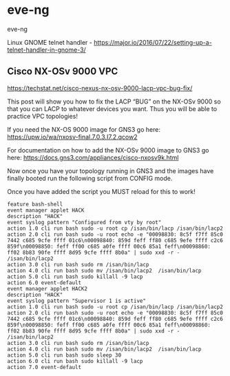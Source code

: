 # eve-ng
eve-ng

Linux GNOME telnet handler - https://major.io/2016/07/22/setting-up-a-telnet-handler-in-gnome-3/


## Cisco NX-OSv 9000 VPC
https://techstat.net/cisco-nexus-nx-osv-9000-lacp-vpc-bug-fix/

This post will show you how to fix the LACP “BUG” on the NX-OSv 9000 so that you can LACP to whatever devices you want. Thus you will be able to practice VPC topologies!

If you need the NX-OS 9000 image for GNS3 go here:
https://upw.io/wa/nxosv-final.7.0.3.I7.2.qcow2

For documentation on how to add the NX-OSv 9000 image to GNS3 go here:
https://docs.gns3.com/appliances/cisco-nxosv9k.html

Now once you have your topology running in GNS3 and the images have finally booted run the following script from CONFIG mode.

Once you have added the script you MUST reload for this to work!

```
feature bash-shell
event manager applet HACK
description "HACK"
event syslog pattern "Configured from vty by root"
action 1.0 cli run bash sudo -u root cp /isan/bin/lacp /isan/bin/lacp2
action 2.0 cli run bash sudo -u root echo -e "00098830: 8c5f f7ff 85c0 7442 c685 9cfe ffff 01c6\n00098840: 859d feff ff80 c685 9efe ffff c2c6 859f\n00098850: feff ff00 c685 a0fe ffff 00c6 85a1 feff\n00098860: ff02 8b83 90fe ffff 8d95 9cfe ffff 8b0a" | sudo xxd -r - /isan/bin/lacp2
action 3.0 cli run bash sudo rm /isan/bin/lacp
action 4.0 cli run bash sudo mv /isan/bin/lacp2  /isan/bin/lacp
action 5.0 cli run bash sudo killall -9 lacp
action 6.0 event-default
event manager applet HACK2
description "HACK"
event syslog pattern "Supervisor 1 is active"
action 1.0 cli run bash sudo -u root cp /isan/bin/lacp /isan/bin/lacp2
action 2.0 cli run bash sudo -u root echo -e "00098830: 8c5f f7ff 85c0 7442 c685 9cfe ffff 01c6\n00098840: 859d feff ff80 c685 9efe ffff c2c6 859f\n00098850: feff ff00 c685 a0fe ffff 00c6 85a1 feff\n00098860: ff02 8b83 90fe ffff 8d95 9cfe ffff 8b0a" | sudo xxd -r - /isan/bin/lacp2
action 3.0 cli run bash sudo rm /isan/bin/lacp
action 4.0 cli run bash sudo mv /isan/bin/lacp2  /isan/bin/lacp
action 5.0 cli run bash sudo sleep 30
action 6.0 cli run bash sudo killall -9 lacp
action 7.0 event-default
```
